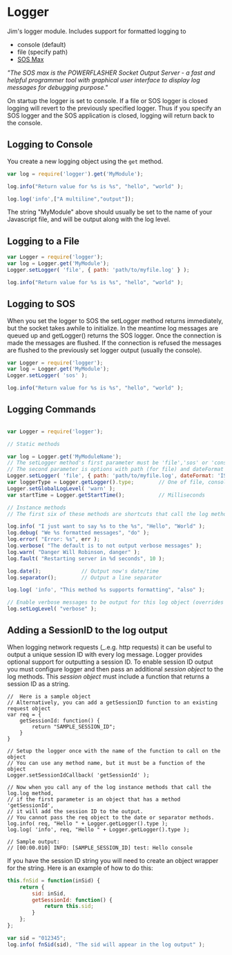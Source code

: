# Logger #

Jim's logger module. Includes support for formatted logging to

- console (default)
- file (specify path)
- [SOS Max](http://www.sos.powerflasher.com/developer-tools/sosmax/home/)

_"The SOS max is the POWERFLASHER Socket Output Server - a fast and helpful programmer tool with graphical
user interface to display log messages for debugging purpose."_

On startup the logger is set to console.
If a file or SOS logger is closed logging will revert to the previously specified logger.
Thus if you specify an SOS logger and the SOS application is closed, logging will return back to the console.

## Logging to Console ##

You create a new logging object using the ```get``` method.

```javascript
var log = require('logger').get('MyModule');

log.info("Return value for %s is %s", "hello", "world" );

log.log('info',["A multiline","output"]);
```

The string "MyModule" above should usually be set to the name of your Javascript file, and will be output
along with the log level.


## Logging to a File ##

```javascript
var Logger = require('logger');
var log = Logger.get('MyModule');
Logger.setLogger( 'file', { path: 'path/to/myfile.log' } );

log.info("Return value for %s is %s", "hello", "world" );
```

## Logging to SOS ##

When you set the logger to SOS the setLogger method returns immediately, but the socket takes awhile to
initialize. In the meantime log messages are queued up and getLogger() returns the SOS logger. Once the
connection is made the messages are flushed. If the connection is refused the messages are flushed to the
previously set logger output (usually the console).

```javascript
var Logger = require('logger');
var log = Logger.get('MyModule');
Logger.setLogger( 'sos' );

log.info("Return value for %s is %s", "hello", "world" );
```

## Logging Commands ##

```javascript

var Logger = require('logger');

// Static methods

var log = Logger.get('MyModuleName');
// The setLogger method's first parameter must be 'file','sos' or 'console'
// The second parameter is options with path (for file) and dateFormat of ISO or formatMS (default)
Logger.setLogger( 'file', { path: 'path/to/myfile.log', dateFormat: 'ISO' } );
var loggerType = Logger.getLogger().type;        // One of file, console or sos
Logger.setGlobalLogLevel( 'warn' );
var startTime = Logger.getStartTime();           // Milliseconds

// Instance methods
// The first six of these methods are shortcuts that call the log method

log.info( "I just want to say %s to the %s", "Hello", "World" );
log.debug( "We %s formatted messages", "do" );
log.error( "Error: %s", err );
log.verbose( "The default is to not output verbose messages" );
log.warn( "Danger Will Robinson, danger" );
log.fault( "Restarting server in %d seconds", 10 );

log.date();             // Output now's date/time
log.separator();        // Output a line separator

log.log( 'info', "This method %s supports formatting", "also" );

// Enable verbose messages to be output for this log object (overrides global setting)
log.setLogLevel( "verbose" );
```

## Adding a SessionID to the log output ##

When logging network requests (_.e.g. http requests) it can be useful to output a unique session ID
with every log message. Logger provides optional support for outputting a session ID. To enable
session ID output you must configure logger and then pass an additional _session object_ to the log methods.
This _session object_ must include a function that returns a session ID as a string.

```
//  Here is a sample object
// Alternatively, you can add a getSessionID function to an existing request object
var req = {
    getSessionId: function() {
        return "SAMPLE_SESSION_ID";
    }
}

// Setup the logger once with the name of the function to call on the object
// You can use any method name, but it must be a function of the object
Logger.setSessionIdCallback( 'getSessionId' );

// Now when you call any of the log instance methods that call the log.log method,
// if the first parameter is an object that has a method 'getSessionId',
// it will add the session ID to the output.
// You cannot pass the req object to the date or separator methods.
log.info( req, "Hello " + Logger.getLogger().type );
log.log( 'info', req, "Hello " + Logger.getLogger().type );

// Sample output:
// [00:00.010] INFO: [SAMPLE_SESSION_ID] test: Hello console
```

If you have the session ID string you will need to create an object wrapper for the string.
Here is an example of how to do this:

```javascript
this.fnSid = function(inSid) {
    return {
        sid: inSid,
        getSessionId: function() {
            return this.sid;
        }
    };
};

var sid = "012345";
log.info( fnSid(sid), "The sid will appear in the log output" );
```